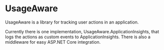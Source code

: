 # UsageAware

UsageAware is a library for tracking user actions in an application.

Currently there is one implementation, UsageAware.ApplicationInsights, that logs the actions as custom events to ApplicationInsights.
There is also a middleware for easy ASP.NET Core integration.

